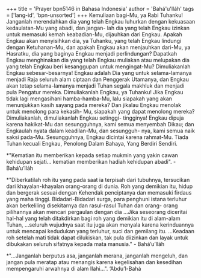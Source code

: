 +++
title = 'Prayer bpn5146 in Bahasa Indonesia'
author = 'Bahá'u'lláh'
tags = ['lang-id', 'bpn-unsorted']
+++
Kemuliaan bagi-Mu, ya Rabi Tuhanku! Janganlah merendahkan dia yang telah Engkau luhurkan dengan kekuasaan kedaulatan-Mu yang abadi, dan jangan- lah dia yang telah Engkau izinkan untuk memasuki kemah keabadian-Mu, dijauhkan dari Engkau. Apakah Engkau akan menyisihkan dia, ya Tuhanku, yang telah Engkau lindungi dengan Ketuhanan-Mu, dan apakah Engkau akan menjauhkan dari-Mu, ya Hasratku, dia yang baginya Engkau menjadi perlindungan?
Dapatkah Engkau menghinakan dia yang telah Engkau muliakan atau melupakan dia yang telah Engkau beri kesanggupan untuk mengingat-Mu? Dimuliakanlah Engkau sebesar-besarnya! Engkau adalah Dia yang untuk selama-lamanya menjadi Raja seluruh alam ciptaan dan Penggerak Utamanya, dan Engkau akan tetap selama-lamanya menjadi Tuhan segala makhluk dan menjadi pula Pengatur mereka. Dimuliakanlah Engkau, ya Tuhanku! Jika Engkau tidak lagi mengasihani hamba-hamba-Mu, lalu siapakah yang akan menunjukkan kasih sayang pada mereka? Dan jikalau Engkau menolak untuk menolong para kekasih- Mu, siapakah yang dapat menolong mereka?
Dimuliakanlah, dimuliakanlah Engkau setinggi- tingginya! Engkau dipuja karena hakikat-Mu dan sesungguhnya, kami semua menyembah Dikau; dan Engkaulah nyata dalam keadilan-Mu, dan sesungguh- nya, kami semua naik saksi pada-Mu. Sesungguhnya, Engkau dicintai karena rahmat-Mu. Tiada Tuhan kecuali Engkau, Penolong Dalam Bahaya, Yang Berdiri Sendiri.

*"Kematian itu memberikan kepada setiap mukmin yang yakin cawan kehidupan sejati... kematian memberikan hadiah kehidupan abadi". - Bahá’u’lláh

*"Diberkatilah roh itu yang pada saat ia terpisah dari tubuhnya, tersucikan dari khayalan-khayalan orang-orang di dunia. Roh yang demikian itu, hidup dan bergerak sesuai dengan Kehendak penciptanya dan memasuki firdaus yang maha tinggi. Bidadari-Bidadari surga, para penghuni istana terluhur akan berkeliling disekitarnya dan rasul-rasul Tuhan dan orang- orang pilihannya akan mencari pergaulan dengan dia ...Jika seseorang diceritai hal-hal yang telah ditakdirkan bagi roh yang demikian itu di alam-alam Tuhan, ...seluruh wujudnya saat itu juga akan menyala karena kerinduannya untuk mencapai kedudukan yang terluhur, suci dan gemilang itu. ...Keadaan roh setelah mati tidak dapat dilukiskan, tak pula diizinkan dan layak untuk dibukakan seluruh sifatnya kepada mata manusia." - Bahá’u’lláh

*"...Janganlah berputus asa, janganlah merana, janganlah mengeluh, dan jangan pula meratap atau menangis karena kegelisahan dan kesedihan mempengaruhi arwahnya di alam Ilahi...".
‘Abdu’l-Bahá
